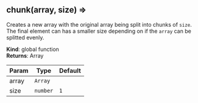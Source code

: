 <a name="chunk"></a>

## chunk(array, size) ⇒
Creates a new array with the original array being split into chunks of `size`.
The final element can has a smaller size depending on if the `array` can be splitted evenly.

**Kind**: global function  
**Returns**: Array  

| Param | Type | Default |
| --- | --- | --- |
| array | <code>Array</code> |  | 
| size | <code>number</code> | <code>1</code> | 

